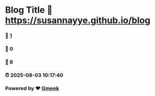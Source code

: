 # Blog Title :link: https://susannayye.github.io/blog 
### :page_facing_up: [1](https://susannayye.github.io/blog/tag.html) 
### :speech_balloon: 0 
### :hibiscus: 8 
### :alarm_clock: 2025-08-03 10:17:40 
### Powered by :heart: [Gmeek](https://github.com/Meekdai/Gmeek)
